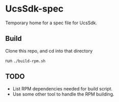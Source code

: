 # UcsSdk-spec

Temporary home for a spec file for UcsSdk.
 
Build
------
Clone this repo, and cd into that directory

run  `./build-rpm.sh`

TODO
-----

* List RPM dependencies needed for build script.
* Use some other tool to handle the RPM building.

